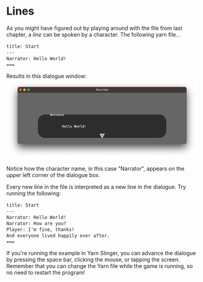 # Lines

As you might have figured out by playing around with the file from last chapter, a *line*
can be spoken by a character. The following yarn file...
```text
title: Start
---
Narrator: Hello World!
===
```

Results in this dialogue window:
![narrator.png](narrator.png)

Notice how the character name, in this case "Narrator", appears on the upper left corner of the dialogue box.

Every new line in the file is interpreted as a new line in the dialogue. Try running the following:

```text
title: Start
---
Narrator: Hello World!
Narrator: How are you?
Player: I'm fine, thanks!
And everyone lived happily ever after.
===
```

If you're running the example in Yarn Slinger, you can advance the dialogue
by pressing the space bar, clicking the mouse, or tapping the screen. Remember that you can
change the Yarn file while the game is running, so no need to restart the program!
